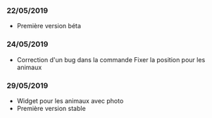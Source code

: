 ### 22/05/2019

-   Première version  béta

### 24/05/2019

-   Correction d'un bug dans la commande Fixer la position pour les animaux

### 29/05/2019

-   Widget pour les animaux avec photo
-   Première version stable
